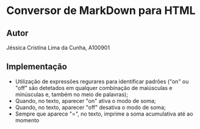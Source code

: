 # Conversor de MarkDown para HTML

## Autor

Jéssica Cristina Lima da Cunha, A100901

## Implementação

- Utilização de expressões regurares para identificar padrões ("on" ou "off" são detetados em qualquer combinação de maiúsculas e minúsculas e, também no meio de palavras);
- Quando, no texto, aparecer "on" ativa o modo de soma;
- Quando, no texto, aparecer "off" desativa o modo de soma;
- Sempre que aparece "=", no texto, imprime a soma acumulativa até ao momento

